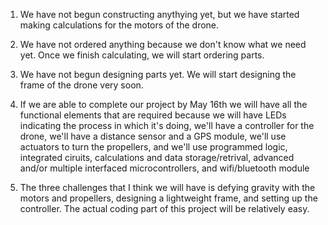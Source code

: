 1.  We have not begun constructing anythying yet, but we have started making calculations for the motors of the drone. 

2.  We have not ordered anything because we don't know what we need yet. Once we finish calculating, we will start ordering parts. 

3.  We have not begun designing parts yet. We will start designing the frame of the drone very soon. 

4.  If we are able to complete our project by May 16th we will have all the functional elements that are required because we will have LEDs indicating the process in which it's doing, we'll have a controller for the drone, we'll have a distance sensor and a GPS module, we'll use actuators to turn the propellers, and we'll use programmed logic, integrated ciruits, calculations and data storage/retrival, advanced and/or multiple interfaced microcontrollers, and wifi/bluetooth module

5.  The three challenges that I think we will have is defying gravity with the motors and propellers, designing a lightweight frame, and setting up the controller. The actual coding part of this project will be relatively easy. 
